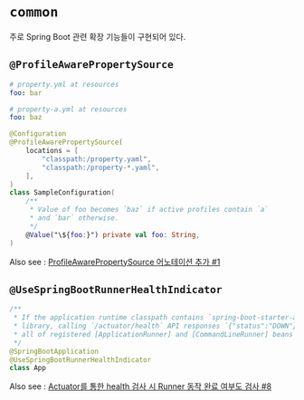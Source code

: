 # `common`

주로 Spring Boot 관련 확장 기능들이 구현되어 있다.

## `@ProfileAwarePropertySource`

```yaml
# property.yml at resources
foo: bar
```

```yaml
# property-a.yml at resources
foo: baz
```

```kotlin
@Configuration
@ProfileAwarePropertySource(
    locations = [
        "classpath:/property.yaml",
        "classpath:/property-*.yaml",
    ],
)
class SampleConfiguration(
    /**
     * Value of foo becomes `baz` if active profiles contain `a`
     * and `bar` otherwise.
     */
    @Value("\${foo:}") private val foo: String,
)
```

Also see : [ProfileAwarePropertySource 어노테이션 추가 #1](https://github.com/wonsim02/spring-kotlin-exercise/pull/1)

## `@UseSpringBootRunnerHealthIndicator`

```kotlin
/**
 * If the application runtime classpath contains `spring-boot-starter-actuator`
 * library, calling `/actuator/health` API responses `{"status":"DOWN"}` until
 * all of registered [ApplicationRunner] and [CommandLineRunner] beans are executed. 
 */
@SpringBootApplication
@UseSpringBootRunnerHealthIndicator
class App
```

Also see : [Actuator를 통한 health 검사 시 Runner 동작 완료 여부도 검사 #8](https://github.com/wonsim02/spring-kotlin-exercise/pull/8)
